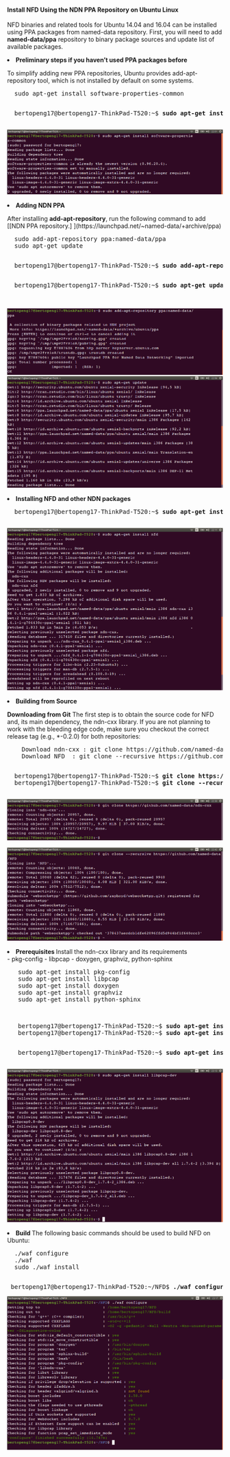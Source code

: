#### Install NFD Using the NDN PPA Repository on Ubuntu Linux

NFD binaries and related tools for Ubuntu 14.04 and 16.04 can be installed using PPA packages from named-data repository. First, you will need to add <b>named-data/ppa</b> repository to binary package sources and update list of available packages.




  <li><b>Preliminary steps if you haven’t used PPA packages before</b><p></li>
    To simplify adding new PPA repositories, Ubuntu provides add-apt-repository tool, which is not installed by default on some systems.

  <pre>
  sudo apt-get install software-properties-common
  </pre>
  <pre>
  bertopeng17@bertopeng17-ThinkPad-T520:~$ <b>sudo apt-get install software-properties-common</b>
  </pre>
  
![alt tag](https://github.com/Telmat2015/NFD/blob/master/image/Screenshot%20from%202016-09-27%2022-01-24.png)

  
  
  
<li><b>Adding NDN PPA</b><p></li>
  After installing <b>add-apt-repository</b>, run the following command to add [[NDN PPA repository.] ](https://launchpad.net/~named-data/+archive/ppa)

  <pre>
  sudo add-apt-repository ppa:named-data/ppa
  sudo apt-get update
  </pre>
  
  <pre>
  bertopeng17@bertopeng17-ThinkPad-T520:~$ <b>sudo add-apt-repository ppa:named-data/ppa</b>
  </pre>
  
  <pre>
  bertopeng17@bertopeng17-ThinkPad-T520:~$ <b>sudo apt-get update</b>

  </pre>


  ![alt tag](https://github.com/Telmat2015/NFD/blob/master/image/Screenshot%20from%202016-09-27%2022-05-10.png)
  ![alt tag](https://github.com/Telmat2015/NFD/blob/master/image/Screenshot%20from%202016-09-27%2022-06-12.png)

<li><b>Installing NFD and other NDN packages</b><p></li>

  <pre>
  bertopeng17@bertopeng17-ThinkPad-T520:~$ <b>sudo apt-get install nfd</b>
  </pre>
  
  ![alt tag](https://github.com/Telmat2015/NFD/blob/master/image/Screenshot%20from%202016-09-27%2022-11-29.png)
  
  
<li><b>Building from Source</b><p></li>

  <b>Downloading from Git</b>
  The first step is to obtain the source code for NFD and, its main dependency, the ndn-cxx library. If you are not planning to work with the bleeding edge code, make sure you checkout the correct release tag (e.g., *-0.2.0) for both repositories:
    
  <pre>
    Download ndn-cxx : git clone https://github.com/named-data/ndn-cxx
    Download NFD  : git clone --recursive https://github.com/named-data/NFD
  </pre>

<pre>
  bertopeng17@bertopeng17-ThinkPad-T520:~$ <b>git clone https://github.com/named-data/ndn-cxx</b>
  bertopeng17@bertopeng17-ThinkPad-T520:~$ <b>git clone --recursive https://github.com/named-data/NFD</b>
  </pre>
  
![alt tag](https://github.com/Telmat2015/NFD/blob/master/image/Screenshot%20from%202016-09-27%2022-30-21.png)

![alt tag](https://github.com/Telmat2015/NFD/blob/master/image/Screenshot%20from%202016-09-27%2022-42-42.png)
 
 <li><b>Prerequisites </b>Install the ndn-cxx library and its requirements</li>
    -  pkg-config
    -  libpcap
    -  doxygen, graphviz, python-sphinx

   <pre>
   sudo apt-get install pkg-config
   sudo apt-get install libpcap
   sudo apt-get install doxygen
   sudo apt-get install graphviz
   sudo apt-get install python-sphinx

   </pre>
   <pre>
   bertopeng17@bertopeng17-ThinkPad-T520:~$ <b>sudo apt-get install pkg-config</b>
   bertopeng17@bertopeng17-ThinkPad-T520:~$ <b>sudo apt-get install libpcap-dev</b>
   </pre>
 
   <pre>
   bertopeng17@bertopeng17-ThinkPad-T520:~$ <b>sudo apt-get install doxygen graphviz python-sphinx</b>
   </pre>
 


![alt tag](https://github.com/Telmat2015/NFD/blob/master/image/Screenshot%20from%202016-09-27%2023-13-50.png)

 
 
 
 <li><b>Build </b>The following basic commands should be used to build NFD on Ubuntu:</li>
 <pre>
  ./waf configure
  ./waf
  sudo ./waf install
 </pre>

 <pre>
 bertopeng17@bertopeng17-ThinkPad-T520:~/NFD$ <b>./waf configure</b>
</pre>

![alt tag](https://github.com/Telmat2015/NFD/blob/master/image/Screenshot%20from%202016-09-27%2023-17-02.png)
